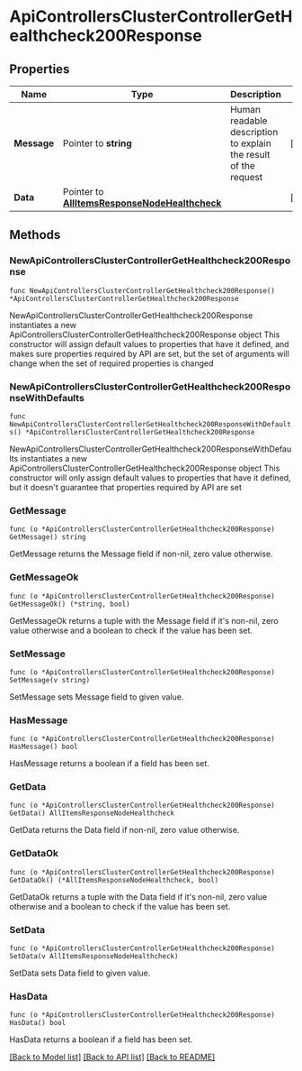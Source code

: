 # ApiControllersClusterControllerGetHealthcheck200Response

## Properties

Name | Type | Description | Notes
------------ | ------------- | ------------- | -------------
**Message** | Pointer to **string** | Human readable description to explain the result of the request | [optional] 
**Data** | Pointer to [**AllItemsResponseNodeHealthcheck**](AllItemsResponseNodeHealthcheck.md) |  | [optional] 

## Methods

### NewApiControllersClusterControllerGetHealthcheck200Response

`func NewApiControllersClusterControllerGetHealthcheck200Response() *ApiControllersClusterControllerGetHealthcheck200Response`

NewApiControllersClusterControllerGetHealthcheck200Response instantiates a new ApiControllersClusterControllerGetHealthcheck200Response object
This constructor will assign default values to properties that have it defined,
and makes sure properties required by API are set, but the set of arguments
will change when the set of required properties is changed

### NewApiControllersClusterControllerGetHealthcheck200ResponseWithDefaults

`func NewApiControllersClusterControllerGetHealthcheck200ResponseWithDefaults() *ApiControllersClusterControllerGetHealthcheck200Response`

NewApiControllersClusterControllerGetHealthcheck200ResponseWithDefaults instantiates a new ApiControllersClusterControllerGetHealthcheck200Response object
This constructor will only assign default values to properties that have it defined,
but it doesn't guarantee that properties required by API are set

### GetMessage

`func (o *ApiControllersClusterControllerGetHealthcheck200Response) GetMessage() string`

GetMessage returns the Message field if non-nil, zero value otherwise.

### GetMessageOk

`func (o *ApiControllersClusterControllerGetHealthcheck200Response) GetMessageOk() (*string, bool)`

GetMessageOk returns a tuple with the Message field if it's non-nil, zero value otherwise
and a boolean to check if the value has been set.

### SetMessage

`func (o *ApiControllersClusterControllerGetHealthcheck200Response) SetMessage(v string)`

SetMessage sets Message field to given value.

### HasMessage

`func (o *ApiControllersClusterControllerGetHealthcheck200Response) HasMessage() bool`

HasMessage returns a boolean if a field has been set.

### GetData

`func (o *ApiControllersClusterControllerGetHealthcheck200Response) GetData() AllItemsResponseNodeHealthcheck`

GetData returns the Data field if non-nil, zero value otherwise.

### GetDataOk

`func (o *ApiControllersClusterControllerGetHealthcheck200Response) GetDataOk() (*AllItemsResponseNodeHealthcheck, bool)`

GetDataOk returns a tuple with the Data field if it's non-nil, zero value otherwise
and a boolean to check if the value has been set.

### SetData

`func (o *ApiControllersClusterControllerGetHealthcheck200Response) SetData(v AllItemsResponseNodeHealthcheck)`

SetData sets Data field to given value.

### HasData

`func (o *ApiControllersClusterControllerGetHealthcheck200Response) HasData() bool`

HasData returns a boolean if a field has been set.


[[Back to Model list]](../README.md#documentation-for-models) [[Back to API list]](../README.md#documentation-for-api-endpoints) [[Back to README]](../README.md)


